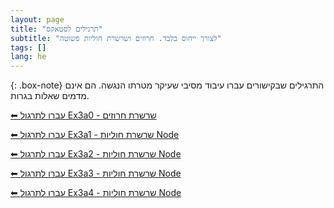 ```yaml
---
layout: page
title: "תרגילים לסטאקס"
subtitle: "לצורך ייחוס בלבד. חרוזים ושרשרת חוליות פשוטה"
tags: []
lang: he
---
```


{: .box-note}
התרגילים שבקישורים עברו עיבוד מסיבי שעיקר מטרתו הנגשה. הם אינם מדמים שאלות בגרות.

[⬅ עברו לתרגול Ex3a0 - שרשרת חרוזים](/cst/nodeNbead/Ex3a0beads)

[⬅ עברו לתרגול Ex3a1 - שרשרת חוליות Node<T>](/cst/nodeNbead/Ex3a1node)

[⬅ עברו לתרגול Ex3a2 - שרשרת חוליות Node<T>](/cst/nodeNbead/Ex3a2node)

[⬅ עברו לתרגול Ex3a3 - שרשרת חוליות Node<T>](/cst/nodeNbead/Ex3a3node)

[⬅ עברו לתרגול Ex3a4 - שרשרת חוליות Node<T>](/cst/nodeNbead/Ex3a4node)


